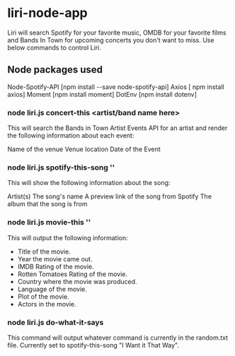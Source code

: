 # liri-node-app

Liri will search Spotify for your favorite music, OMDB for your favorite films and Bands In Town for upcoming concerts you don't want to miss. Use below commands to control Liri.

## Node packages used

Node-Spotify-API [npm install --save node-spotify-api]
Axios [ npm install axios]
Moment [npm install moment]
DotEnv [npm install dotenv]

### node liri.js concert-this <artist/band name here>

This will search the Bands in Town Artist Events API for an artist and render the following information about each event:

Name of the venue
Venue location
Date of the Event


### node liri.js spotify-this-song '<song name here>'

This will show the following information about the song:

Artist(s)
The song's name
A preview link of the song from Spotify
The album that the song is from


### node liri.js movie-this '<movie name here>'

This will output the following information:

* Title of the movie.
* Year the movie came out.
* IMDB Rating of the movie.
* Rotten Tomatoes Rating of the movie.
* Country where the movie was produced.
* Language of the movie.
* Plot of the movie.
* Actors in the movie.


### node liri.js do-what-it-says

This command will output whatever command is currently in the random.txt file. Currently set to spotify-this-song "I Want it That Way". 








